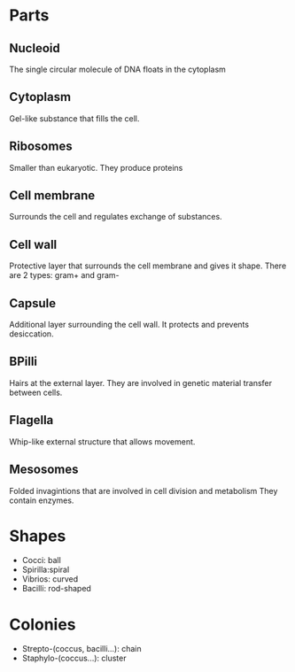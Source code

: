 # Parts

## Nucleoid
The single circular molecule of DNA floats in the cytoplasm

## Cytoplasm
Gel-like substance that fills the cell.

## Ribosomes
Smaller than eukaryotic.
They produce proteins

## Cell membrane
Surrounds the cell and regulates exchange of substances.

## Cell wall
Protective layer that surrounds the cell membrane and gives it shape.
There are 2 types: gram+ and gram-

## Capsule
Additional layer surrounding the cell wall.
It protects and prevents desiccation.

## BPilli
Hairs at the external layer.
They are involved in genetic material transfer between cells.

## Flagella
Whip-like external structure that allows movement.

## Mesosomes
Folded invagintions that are involved in cell division and metabolism
They contain enzymes.


# Shapes
- Cocci: ball
- Spirilla:spiral
- Vibrios: curved
- Bacilli: rod-shaped

# Colonies
- Strepto-(coccus, bacilli...): chain
- Staphylo-(coccus...): cluster
